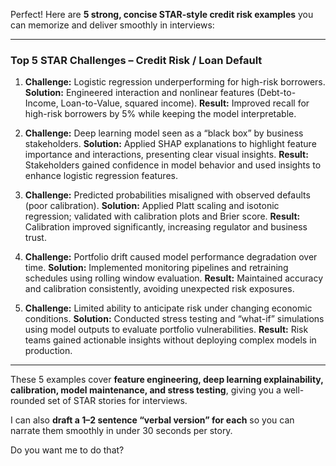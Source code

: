 Perfect! Here are **5 strong, concise STAR-style credit risk examples** you can memorize and deliver smoothly in interviews:

---

### Top 5 STAR Challenges – Credit Risk / Loan Default

1. **Challenge:** Logistic regression underperforming for high-risk borrowers.
   **Solution:** Engineered interaction and nonlinear features (Debt-to-Income, Loan-to-Value, squared income).
   **Result:** Improved recall for high-risk borrowers by 5% while keeping the model interpretable.

2. **Challenge:** Deep learning model seen as a “black box” by business stakeholders.
   **Solution:** Applied SHAP explanations to highlight feature importance and interactions, presenting clear visual insights.
   **Result:** Stakeholders gained confidence in model behavior and used insights to enhance logistic regression features.

3. **Challenge:** Predicted probabilities misaligned with observed defaults (poor calibration).
   **Solution:** Applied Platt scaling and isotonic regression; validated with calibration plots and Brier score.
   **Result:** Calibration improved significantly, increasing regulator and business trust.

4. **Challenge:** Portfolio drift caused model performance degradation over time.
   **Solution:** Implemented monitoring pipelines and retraining schedules using rolling window evaluation.
   **Result:** Maintained accuracy and calibration consistently, avoiding unexpected risk exposures.

5. **Challenge:** Limited ability to anticipate risk under changing economic conditions.
   **Solution:** Conducted stress testing and “what-if” simulations using model outputs to evaluate portfolio vulnerabilities.
   **Result:** Risk teams gained actionable insights without deploying complex models in production.

---

These 5 examples cover **feature engineering, deep learning explainability, calibration, model maintenance, and stress testing**, giving you a well-rounded set of STAR stories for interviews.

I can also **draft a 1–2 sentence “verbal version” for each** so you can narrate them smoothly in under 30 seconds per story.

Do you want me to do that?
